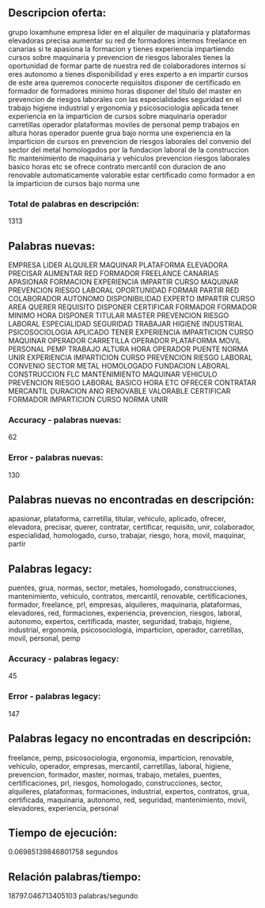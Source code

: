 ## Descripcion oferta: 
grupo loxamhune empresa lider en el alquiler de maquinaria y plataformas elevadoras precisa aumentar su red de formadores internos freelance en canarias si te apasiona la formacion y tienes experiencia impartiendo cursos sobre maquinaria y prevencion de riesgos laborales tienes la oportunidad de formar parte de nuestra red de colaboradores internos si eres autonomo a tienes disponibilidad y eres experto a en impartir cursos de este area queremos conocerte requisitos disponer de certificado en formador de formadores minimo horas disponer del titulo del master en prevencion de riesgos laborales con las especialidades seguridad en el trabajo higiene industrial y ergonomia y psicosociologia aplicada tener experiencia en la imparticion de cursos sobre maquinaria operador carretillas operador plataformas moviles de personal pemp trabajos en altura horas operador puente grua bajo norma une experiencia en la imparticion de cursos en prevencion de riesgos laborales del convenio del sector del metal homologados por la fundacion laboral de la construccion flc mantenimiento de maquinaria y vehiculos prevencion riesgos laborales basico horas etc se ofrece contrato mercantil con duracion de ano renovable automaticamente valorable estar certificado como formador a en la imparticion de cursos bajo norma une 
### Total de palabras en descripción: 
1313

## Palabras nuevas: 
EMPRESA LIDER ALQUILER MAQUINAR PLATAFORMA ELEVADORA PRECISAR AUMENTAR RED FORMADOR FREELANCE CANARIAS APASIONAR FORMACION EXPERIENCIA IMPARTIR CURSO MAQUINAR PREVENCION RIESGO LABORAL OPORTUNIDAD FORMAR PARTIR RED COLABORADOR AUTONOMO DISPONIBILIDAD EXPERTO IMPARTIR CURSO AREA QUERER REQUISITO DISPONER CERTIFICAR FORMADOR FORMADOR MINIMO HORA DISPONER TITULAR MASTER PREVENCION RIESGO LABORAL ESPECIALIDAD SEGURIDAD TRABAJAR HIGIENE INDUSTRIAL PSICOSOCIOLOGIA APLICADO TENER EXPERIENCIA IMPARTICION CURSO MAQUINAR OPERADOR CARRETILLA OPERADOR PLATAFORMA MOVIL PERSONAL PEMP TRABAJO ALTURA HORA OPERADOR PUENTE NORMA UNIR EXPERIENCIA IMPARTICION CURSO PREVENCION RIESGO LABORAL CONVENIO SECTOR METAL HOMOLOGADO FUNDACION LABORAL CONSTRUCCION FLC MANTENIMIENTO MAQUINAR VEHICULO PREVENCION RIESGO LABORAL BASICO HORA ETC OFRECER CONTRATAR MERCANTIL DURACION ANO RENOVABLE VALORABLE CERTIFICAR FORMADOR IMPARTICION CURSO NORMA UNIR
### Accuracy - palabras nuevas: 
62
### Error - palabras nuevas: 
130
## Palabras nuevas no encontradas en descripción: 
apasionar, plataforma, carretilla, titular, vehiculo, aplicado, ofrecer, elevadora, precisar, querer, contratar, certificar, requisito, unir, colaborador, especialidad, homologado, curso, trabajar, riesgo, hora, movil, maquinar, partir

## Palabras legacy: 
puentes, grua, normas, sector, metales, homologado, construcciones, mantenimiento, vehiculo, contratos, mercantil, renovable, certificaciones, formador, freelance, prl, empresas, alquileres, maquinaria, plataformas, elevadores, red, formaciones, experiencia, prevencion, riesgos, laboral, autonomo, expertos, certificada, master, seguridad, trabajo, higiene, industrial, ergonomia, psicosociologia, imparticion, operador, carretillas, movil, personal, pemp
### Accuracy - palabras legacy: 
45
### Error - palabras legacy: 
147
## Palabras legacy no encontradas en descripción: 
freelance, pemp, psicosociologia, ergonomia, imparticion, renovable, vehiculo, operador, empresas, mercantil, carretillas, laboral, higiene, prevencion, formador, master, normas, trabajo, metales, puentes, certificaciones, prl, riesgos, homologado, construcciones, sector, alquileres, plataformas, formaciones, industrial, expertos, contratos, grua, certificada, maquinaria, autonomo, red, seguridad, mantenimiento, movil, elevadores, experiencia, personal

## Tiempo de ejecución: 
0.06985139846801758 segundos
## Relación palabras/tiempo: 
18797.046713405103 palabras/segundo
